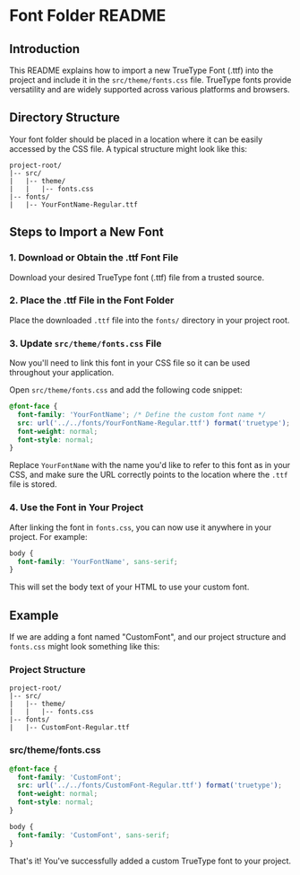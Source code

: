 # Font Folder README

## Introduction

This README explains how to import a new TrueType Font (.ttf) into the project and include it in the `src/theme/fonts.css` file. TrueType fonts provide versatility and are widely supported across various platforms and browsers.

## Directory Structure

Your font folder should be placed in a location where it can be easily accessed by the CSS file. A typical structure might look like this:

```text
project-root/
|-- src/
|   |-- theme/
|   |   |-- fonts.css
|-- fonts/
|   |-- YourFontName-Regular.ttf
```

## Steps to Import a New Font

### 1. Download or Obtain the .ttf Font File

Download your desired TrueType font (.ttf) file from a trusted source.

### 2. Place the .ttf File in the Font Folder

Place the downloaded `.ttf` file into the `fonts/` directory in your project root.

### 3. Update `src/theme/fonts.css` File

Now you'll need to link this font in your CSS file so it can be used throughout your application.

Open `src/theme/fonts.css` and add the following code snippet:

```css
@font-face {
  font-family: 'YourFontName'; /* Define the custom font name */
  src: url('../../fonts/YourFontName-Regular.ttf') format('truetype'); /* Path to .ttf file relative to this .css file */
  font-weight: normal;
  font-style: normal;
}
```

Replace `YourFontName` with the name you'd like to refer to this font as in your CSS, and make sure the URL correctly points to the location where the `.ttf` file is stored.

### 4. Use the Font in Your Project

After linking the font in `fonts.css`, you can now use it anywhere in your project. For example:

```css
body {
  font-family: 'YourFontName', sans-serif;
}
```

This will set the body text of your HTML to use your custom font.

## Example

If we are adding a font named "CustomFont", and our project structure and `fonts.css` might look something like this:

### Project Structure

```text
project-root/
|-- src/
|   |-- theme/
|   |   |-- fonts.css
|-- fonts/
|   |-- CustomFont-Regular.ttf
```

### src/theme/fonts.css

```css
@font-face {
  font-family: 'CustomFont';
  src: url('../../fonts/CustomFont-Regular.ttf') format('truetype');
  font-weight: normal;
  font-style: normal;
}

body {
  font-family: 'CustomFont', sans-serif;
}
```

That's it! You've successfully added a custom TrueType font to your project.